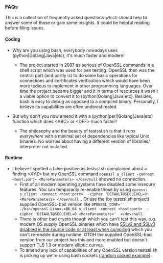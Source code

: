 ### FAQs

This is a collection of frequently asked questions which should help to answer some of those or gain some insights. It could be helpful reading before filing issues.

#### Coding

* Why are you using bash, everybody nowadays uses (python|Golang|Java|etc), it's much faster and modern!
   * The project started in 2007 as serious of OpenSSL commands in a shell script which was used for pen testing. OpenSSL then was the central part (and partly is) to do some basic operations for connections and certificates verification which would have been more tedious to implement in other programming languages. Over time the project became bigger and it in terms of resources it wasn't a viable option to convert it to (python|Golang|Java|etc). Besides, bash is easy to debug as opposed to a compiled binary. Personally, I believe its capabilities are often underestimated.

* But why don't you now amend it with a (python|perl|Golang|Java|etc) function which does \<ABC\> or \<DEF\> much faster?
   * The philosophy and the beauty of testssl.sh is that it runs *everywhere* with a minimal set of dependencies like typical Unix binaries. No worries about having a different version of libraries/ interpreter not installed.


#### Runtime

* I believe I spotted a false positive as testssl.sh complained about a finding \<XYZ\> but my OpenSSL command `openssl s_client -connect <host:port> <MoreParameters> </dev/null` showed no connection.
   * First of all modern operating systems have disabled some insecure features. You can temporarily re-enable those by using `openssl s_client -connect <host:port>  -cipher 'DEFAULT@SECLEVEL=0'  <MoreParameters> </dev/null `. Or use the (by testssl.sh project) supplied OpenSSL-bad version like `OPENSSL_CONF='' ./bin/openssl.Linux.x86_64 s_client -connect <host:port>  -cipher 'DEFAULT@SECLEVEL=0 <MoreParameters>'  </dev/null`.
   * There is other bad crypto though which you can't test this way, e.g. modern OS supply OpenSSL binaries which have [SSLv2 and SSLv3 disabled in the source code or at least when compiling](https://docs.openssl.org/3.3/man7/ossl-guide-tls-introduction/#what-is-tls) which you can't re-enable during runtime. OTOH the supplied OpenSSL-bad version  from our project has this and more enabled but doesn't support TLS 1.3 or modern elliptic curves.
   * To amend any lack of capabilities of any OpenSSL version testssl.sh is picking up we're using bash sockets ([random picked example](https://www.xmodulo.com/tcp-udp-socket-bash-shell.html)).
